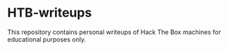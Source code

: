 # HTB-writeups
This repository contains personal writeups of Hack The Box machines for educational purposes only.
